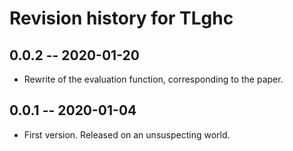 # Revision history for TLghc

## 0.0.2 -- 2020-01-20

* Rewrite of the evaluation function, corresponding to the paper.

## 0.0.1 -- 2020-01-04

* First version. Released on an unsuspecting world.

